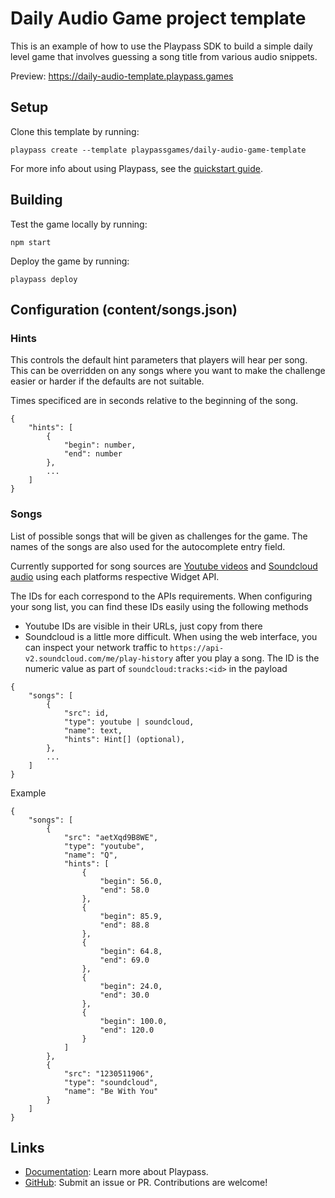 # Daily Audio Game project template

This is an example of how to use the Playpass SDK to build a simple daily level game that involves guessing a song title from various audio snippets.

Preview: https://daily-audio-template.playpass.games

## Setup

Clone this template by running:

```shell
playpass create --template playpassgames/daily-audio-game-template
```

For more info about using Playpass, see the [quickstart guide](https://docs.playpass.games/).

## Building

Test the game locally by running:

```shell
npm start
```

Deploy the game by running:

```shell
playpass deploy
```

## Configuration (content/songs.json)

### Hints

This controls the default hint parameters that players will hear per song.  This can be overridden on any songs where you want to make the challenge easier or harder if the defaults are not suitable.

Times specificed are in seconds relative to the beginning of the song.

```
{
    "hints": [
        {
            "begin": number,
            "end": number
        },
        ...
    ]
}
```

### Songs

List of possible songs that will be given as challenges for the game.  The names of the songs are also used for the autocomplete entry field.

Currently supported for song sources are [Youtube videos](https://developers.google.com/youtube/iframe_api_reference) and [Soundcloud audio](https://developers.soundcloud.com/docs/api/html5-widget) using each platforms respective Widget API.

The IDs for each correspond to the APIs requirements.  When configuring your song list, you can find these IDs easily using the following methods
  - Youtube IDs are visible in their URLs, just copy from there
  - Soundcloud is a little more difficult.  When using the web interface, you can inspect your network traffic to `https://api-v2.soundcloud.com/me/play-history` after you play a song.  The ID is the numeric value as part of `soundcloud:tracks:<id>` in the payload

```
{
    "songs": [
        {
            "src": id,
            "type": youtube | soundcloud,
            "name": text,
            "hints": Hint[] (optional),
        },
        ...
    ]
}
```

Example

```
{
    "songs": [
        {
            "src": "aetXqd9B8WE",
            "type": "youtube",
            "name": "Q",
            "hints": [
                {
                    "begin": 56.0,
                    "end": 58.0
                },
                {
                    "begin": 85.9,
                    "end": 88.8
                },
                {
                    "begin": 64.8,
                    "end": 69.0
                },
                {
                    "begin": 24.0,
                    "end": 30.0
                },
                {
                    "begin": 100.0,
                    "end": 120.0
                }
            ]
        },
        {
            "src": "1230511906",
            "type": "soundcloud",
            "name": "Be With You"
        }
    ]
}
```

## Links

- [Documentation](https://docs.playpass.games/): Learn more about Playpass.
- [GitHub](https://github.com/playpassgames/playpass): Submit an issue or PR. Contributions are welcome!
